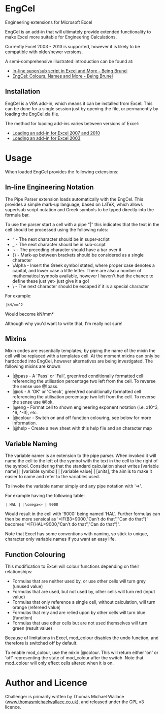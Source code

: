 EngCel
======

Engineering extensions for Microsoft Excel

EngCel is an add-in that will ultimately provide extended functionality to make Excel more suitable for Engineering Calculations.

Currently Excel 2003 - 2013 is supported, however it is likely to be compatible with older/newer versions.

A semi-comprehensive illustrated introduction can be found at:
* [In-line super/sub script in Excel and More - Being Brunel](http://www.beingbrunel.com/inline-subsuper-script-in-excel-and-more/ "Being Brunel")
* [EngCel: Colours, Names and More - Being Brunel](http://www.beingbrunel.com/engcel-colours-names-and-more/ "Being Brunel")


Installation
------------

EngCel is a VBA add-in, which means it can be installed from Excel. This can be done for a single session just by opening the file, or permanently by loading the EngCel.xla file.

The method for loading add-ins varies between versions of Excel:

* [Loading an add-in for Excel 2007 and 2010](http://office.microsoft.com/en-us/excel-help/load-or-unload-add-in-programs-HP010096834.aspx#BMexceladdin "Excel 2007 to 2010")
* [Loading an add-in for Excel 2003](http://office.microsoft.com/en-us/excel-help/load-or-unload-add-in-programs-HP005203732.aspx "Excel 2003")


Usage
=====

When loaded EngCel provides the following extensions:

In-line Engineering Notation
----------------------------

The Pipe Parser extension loads automatically with the EngCel. This provides a simple mark-up language, based on LaTeX, which allows super/sub script notation and Greek symbols to be typed directly into the formula bar.

To use the parser start a cell with a pipe "|" this indicates that the text in the cell should be processed using the following rules:

* ^ - The next character should be in super-script
* _ - The next character should be in sub-script
* ¬ - The preceding character should have a bar over it
* {} - Mark-up between brackets should be considered as a single character
* \Alpha - Insert the Greek symbol stated, where proper case denotes a capital, and lower case a little letter. There are also a number of mathematical symbols available, however I haven't had the chance to define these just yet- just give it a go!
* \ - The next character should be escaped if it is a special character

For example:

```
|kN/mm^2
```

Would become kN/mm²

Although why you'd want to write that, I'm really not sure!

Mixins
------

Mixin codes are essentially templates; by piping the name of the mixin the cell will be replaced with a templates cell. At the moment mixins can only be hardcoded into EngCel, however alternatives are being investigated. The following mixins are known:

* |@pass - A 'Pass' or 'Fail', green/red conditionally formatted cell referencing the utilisation percentage two left from the cell. To reverse the sense use @!pass.
* |@ok - A 'OK' or 'Check', green/red conditionally formatted cell referencing the utilisation percentage two left from the cell. To reverse the sense use @!ok.
* |@eng - Format cell to shown engineering exponent notation (i.e. x10^3, ^6, ^-3), etc.
* |@colour - Switch on and off function colouring, see below for more information.
* |@help - Create a new sheet with this help file and an character map

Variable Naming
---------------

The variable namer is an extension to the pipe parser. When invoked it will name the cell to the left of the symbol with the text in the cell to the right of the symbol. Considering that the standard calculation sheet writes [variable name] | [variable symbol] | [variable value] | [units], the aim is to make it easier to name and refer to the variables used.

To invoke the variable namer simply end any pipe notation with '=>'.

For example having the following table:

```
| HAL | |\omega=> | 9000
```

Would result in the cell with '9000' being named 'HAL'. Further formulas can then be more sensical as '=IF(B3=9000,"Can't do that","Can do that")' becomes '=IF(HAL=9000,"Can't do that","Can do that")'.

Note that Excel has some conventions with naming, so stick to unique, character only variable names if you want an easy life.

Function Colouring
------------------

This modification to Excel will colour functions depending on their relationships:

* Formulas that are neither used by, or use other cells will turn grey (unused value)
* Formulas that are used, but not used by, other cells will turn red (input value)
* Formulas that only reference a single cell, without calculation, will turn orange (refereed value)
* Formulas that rely and are relied upon by other cells will turn blue (function)
* Formulas that use other cells but are not used themselves will turn green (result value)

Because of limitations in Excel, mod_colour disables the undo function, and therefore is switched off by default.

To enable mod_colour, use the mixin |@colour. This will return either 'on' or 'off' representing the state of mod_colour after the switch. Note that mod_colour will only effect cells altered when it is on.


Author and Licence
==================

Challenger is primarily written by Thomas Michael Wallace (www.thomasmichaelwallace.co.uk), and released under the GPL v3 licence.
